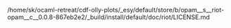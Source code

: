 /home/sk/ocaml-retreat/cdf-olly-plots/_esy/default/store/b/opam__s__riot-opam__c__0.0.8-867eb2e2/_build/install/default/doc/riot/LICENSE.md